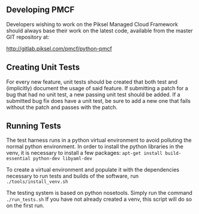Developing PMCF
---------------

Developers wishing to work on the Piksel Managed Cloud Framework
should always base their work on the latest code, available from
the master GIT repository at:

   http://gitlab.piksel.com/pmcf/python-pmcf

Creating Unit Tests
-------------------
For every new feature, unit tests should be created that both test and
(implicitly) document the usage of said feature. If submitting a patch for a
bug that had no unit test, a new passing unit test should be added. If a
submitted bug fix does have a unit test, be sure to add a new one that fails
without the patch and passes with the patch.

Running Tests
-------------
The test harness runs in a python virtual environment to avoid polluting
the normal python environment.  In order to install the python libraries in
the venv, it is necessary to install a few packages:
``apt-get install build-essential python-dev libyaml-dev``

To create a virtual environment and populate it with the dependencies
necessary to run tests and builds of the software, run
``./tools/install_venv.sh``

The testing system is based on python nosetools.  Simply run the command
``./run_tests.sh``
If you have not already created a venv, this script will do so on the first
run.

